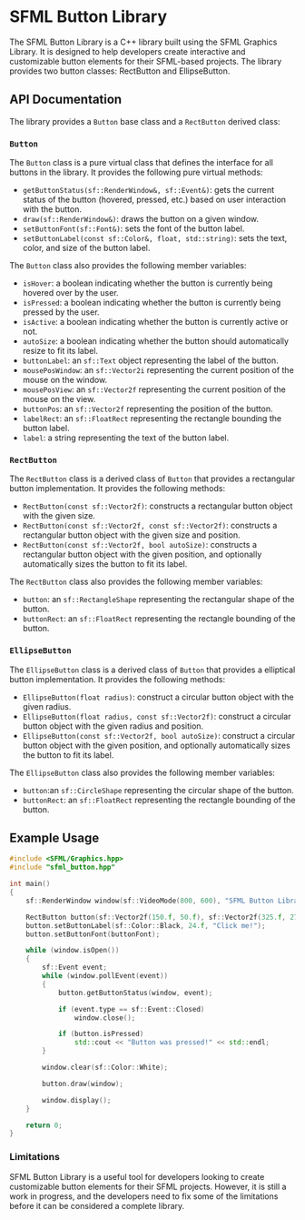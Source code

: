 # SFML Button Library

The SFML Button Library is a C++ library built using the SFML Graphics Library. It is designed to help developers create interactive and customizable button elements for their SFML-based projects. The library provides two button classes: RectButton and EllipseButton.

## API Documentation

The library provides a `Button` base class and a `RectButton` derived class:

### `Button`

The `Button` class is a pure virtual class that defines the interface for all buttons in the library. It provides the following pure virtual methods:

- `getButtonStatus(sf::RenderWindow&, sf::Event&)`: gets the current status of the button (hovered, pressed, etc.) based on user interaction with the button.
- `draw(sf::RenderWindow&)`: draws the button on a given window.
- `setButtonFont(sf::Font&)`: sets the font of the button label.
- `setButtonLabel(const sf::Color&, float, std::string)`: sets the text, color, and size of the button label.

The `Button` class also provides the following member variables:

- `isHover`: a boolean indicating whether the button is currently being hovered over by the user.
- `isPressed`: a boolean indicating whether the button is currently being pressed by the user.
- `isActive`: a boolean indicating whether the button is currently active or not.
- `autoSize`: a boolean indicating whether the button should automatically resize to fit its label.
- `buttonLabel`: an `sf::Text` object representing the label of the button.
- `mousePosWindow`: an `sf::Vector2i` representing the current position of the mouse on the window.
- `mousePosView`: an `sf::Vector2f` representing the current position of the mouse on the view.
- `buttonPos`: an `sf::Vector2f` representing the position of the button.
- `labelRect`: an `sf::FloatRect` representing the rectangle bounding the button label.
- `label`: a string representing the text of the button label.

### `RectButton`

The `RectButton` class is a derived class of `Button` that provides a rectangular button implementation. It provides the following methods:

- `RectButton(const sf::Vector2f)`: constructs a rectangular button object with the given size.
- `RectButton(const sf::Vector2f, const sf::Vector2f)`: constructs a rectangular button object with the given size and position.
- `RectButton(const sf::Vector2f, bool autoSize)`: constructs a rectangular button object with the given position, and optionally automatically sizes the button to fit its label.

The `RectButton` class also provides the following member variables:

- `button`: an `sf::RectangleShape` representing the rectangular shape of the button.
- `buttonRect`: an `sf::FloatRect` representing the rectangle bounding of the button.

### `EllipseButton`

The `EllipseButton` class is a derived class of `Button` that provides a elliptical button implementation. It provides the following methods:

- `EllipseButton(float radius)`: construct a circular button object with the given radius.
- `EllipseButton(float radius, const sf::Vector2f)`: construct a circular button object with the given radius and position.
- `EllipseButton(const sf::Vector2f, bool autoSize)`: construct a circular button object with the given position, and optionally automatically sizes the button to fit its label.

The `EllipseButton` class also provides the following member variables:

- `button`:an `sf::CircleShape` representing the circular shape of the button.
- `buttonRect`: an `sf::FloatRect` representing the rectangle bounding of the button.

## Example Usage

```c++
#include <SFML/Graphics.hpp>
#include "sfml_button.hpp"

int main()
{
    sf::RenderWindow window(sf::VideoMode(800, 600), "SFML Button Library");

    RectButton button(sf::Vector2f(150.f, 50.f), sf::Vector2f(325.f, 275.f));
    button.setButtonLabel(sf::Color::Black, 24.f, "Click me!");
    button.setButtonFont(buttonFont);

    while (window.isOpen())
    {
        sf::Event event;
        while (window.pollEvent(event))
        {
            button.getButtonStatus(window, event);

            if (event.type == sf::Event::Closed)
                window.close();

            if (button.isPressed)
                std::cout << "Button was pressed!" << std::endl;
        }

        window.clear(sf::Color::White);

        button.draw(window);

        window.display();
    }

    return 0;
}
```

### Limitations
SFML Button Library is a useful tool for developers looking to create customizable button elements for their SFML projects. However, it is still a work in progress, and the developers need to fix some of the limitations before it can be considered a complete library.
